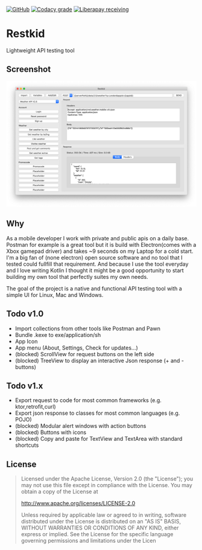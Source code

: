 [![GitHub](https://img.shields.io/github/license/SimonSchubert/Restkid.svg)](https://www.apache.org/licenses/LICENSE-2.0)
[![Codacy grade](https://img.shields.io/codacy/grade/86b4dab3e71b4dceba007380449a7733.svg)](https://app.codacy.com/project/sschubert89/Restkid/dashboard)
[![Liberapay receiving](https://img.shields.io/liberapay/receives/arnald.svg)](https://liberapay.com/arnald/donate)

# Restkid

Lightweight API testing tool

## Screenshot

<img src="https://raw.githubusercontent.com/SimonSchubert/Restkid/master/art/macos_screen_01.png" width="700">

## Why

As a mobile developer I work with private and public apis on a daily base. Postman for example is a great tool but it is build with Electron(comes with a Xbox gamepad driver) and takes ~9 seconds on my Laptop for a cold start. I'm a big fan of (none electron) open source software and no tool that I tested could fullfill that requirement. And because I use the tool everyday and I love writing Kotlin I thought it might be a good opportunity to start building my own tool that perfectly suites my own needs.

The goal of the project is a native and functional API testing tool with a simple UI for Linux, Mac and Windows.

## Todo v1.0

*   Import collections from other tools like Postman and Pawn
*   Bundle .kexe to exe/application/sh
*   App Icon
*   App menu (About, Settings, Check for updates...)
*   (blocked) ScrollView for request buttons on the left side
*   (blocked) TreeView to display an interactive Json response (+ and - buttons)

## Todo v1.x

*   Export request to code for most common frameworks (e.g. ktor,retrofit,curl)
*   Export json response to classes for most common languages (e.g. POJO)
*   (blocked) Modular alert windows with action buttons
*   (blocked) Buttons with icons
*   (blocked) Copy and paste for TextView and TextArea with standard shortcuts

## License

> Licensed under the Apache License, Version 2.0 (the "License"); you
> may not use this file except in compliance with the License. You may
> obtain a copy of the License at
>
>    http://www.apache.org/licenses/LICENSE-2.0
>
> Unless required by applicable law or agreed to in writing, software
> distributed under the License is distributed on an "AS IS" BASIS,
> WITHOUT WARRANTIES OR CONDITIONS OF ANY KIND, either express or
> implied. See the License for the specific language governing
> permissions and limitations under the Licen
